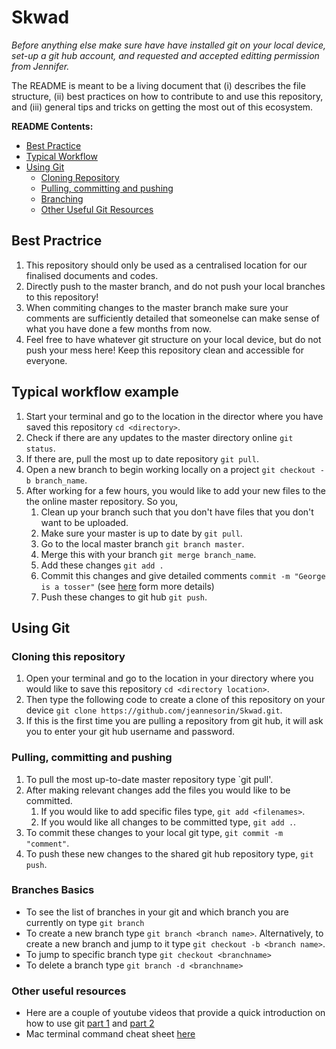# Skwad
*Before anything else make sure have have installed git on your local device, set-up a git hub account, and requested and accepted editting permission from Jennifer.*

The README is meant to be a living document that (i) describes the file structure, (ii) best practices on how to contribute to and use this repository, and (iii) general tips and tricks on getting the most out of this ecosystem.

**README Contents:**
* [ Best Practice ](#best-practice)
* [ Typical Workflow ](#workflow)
* [ Using Git ](#Using-Git)
  * [ Cloning Repository ](#clone-git)
  * [ Pulling, committing and pushing ](#git-commit)
  * [ Branching ](#branching)
  * [ Other Useful Git Resources ](#git-resources)
 
<a name="best-practice"></a>
## Best Practrice
1. This repository should only be used as a centralised location for our finalised documents and codes.
2. Directly push to the master branch, and do not push your local branches to this repository!
3. When commiting changes to the master branch make sure your comments are sufficiently detailed that someonelse can make sense of what you have done a few months from now.
4. Feel free to have whatever git structure on your local device, but do not push your mess here! Keep this repository clean and accessible for everyone.

<a name="workflow"></a>
## Typical workflow example
1. Start your terminal and go to the location in the director where you have saved this repository `cd <directory>`.
2. Check if there are any updates to the master directory online `git status`.
3. If there are, pull the most up to date repository `git pull`.
4. Open a new branch to begin working locally on a project `git checkout -b branch_name`.
5. After working for a few hours, you would like to add your new files to the the online master repository. So you,
    1. Clean up your branch such that you don't have files that you don't want to be uploaded.
    2. Make sure your master is up to date by `git pull`.    
    3. Go to the local master branch `git branch master`.
    4. Merge this with your branch `git merge branch_name`.
    5. Add these changes `git add .`
    6. Commit this changes and give detailed comments `commit -m "George is a tosser"` (see [here](https://nexter.org/wp-content/uploads/2019/07/weird-stock-images-photos-funny-pic.jpg) form more details)
    7. Push these changes to git hub `git push`.

<a name="Using-Git"></a>
## Using Git<a name="clone-gitt"></a>
<a name="clone-git"></a>
### Cloning this repository
1. Open your terminal and go to the location in your directory where you would like to save this repository
`cd <directory location>`.
2. Then type the following code to create a clone of this repository on your device
`git clone https://github.com/jeannesorin/Skwad.git`.
3. If this is the first time you are pulling a repository from git hub, it will ask you to enter your git hub username and password.
<a name="git-commit"></a>
### Pulling, committing and pushing
1. To pull the most up-to-date master repository type `git pull'.
2. After making relevant changes add the files you would like to be committed.
    1. If you would like to add specific files type,
`git add <filenames>`.
    2. If you would like all changes to be committed type,
`git add .`.
3. To commit these changes to your local git type,
`git commit -m "comment"`.
4. To push these new changes to the shared git hub repository type,
`git push`.
<a name="branching"></a>
### Branches Basics
* To see the list of branches in your git and which branch you are currently on type `git branch`
* To create a new branch type `git branch <branch name>`. Alternatively, to create a new branch and jump to it type `git checkout -b <branch name>`.
* To jump to specific branch type `git checkout <branchname>`
* To delete a branch type `git branch -d <branchname>`
<a name="git-resources"></a>
### Other useful resources
* Here are a couple of youtube videos that provide a quick introduction on how to use git [part 1](https://www.youtube.com/watch?v=USjZcfj8yxE) and [part 2](https://www.youtube.com/watch?v=nhNq2kIvi9s)
* Mac terminal command cheat sheet [here](https://gist.github.com/poopsplat/7195274)
